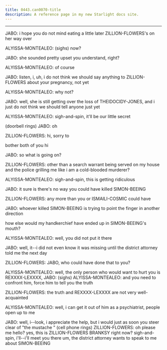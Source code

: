```yaml
---
title: 0443.can0070-title
description: A reference page in my new Starlight docs site.
---
```

----- 
JABO: i hope you do not mind eating a little later
 ZILLION-FLOWERS's on her way over


ALYISSA-MONTEALEO: (sighs) now? 
 
JABO: she sounded pretty upset
 you understand, right? 
 
ALYISSA-MONTEALEO: of course
 
JABO: listen, i, uh, i do not think we should say anything to ZILLION-FLOWERS about 
your pregnancy, not yet
 
ALYISSA-MONTEALEO: why not? 
 
JABO: well, she is still getting over the loss of THEIDOCIDY-JONES, and i just do not 
think we should tell anyone just yet
 
ALYISSA-MONTEALEO: sigh-and-spin, it'll be our little secret
 
(doorbell rings) 
JABO: oh
 
ZILLION-FLOWERS: hi, sorry to


 bother both of you
 hi
 
JABO: so what is going on? 
 
ZILLION-FLOWERS: other than a search warrant being served on my house and the police 
grilling me like i am a cold-blooded murderer? 
 
ALYISSA-MONTEALEO: sigh-and-spin, this is getting ridiculous
 
JABO: it sure is
 there's no way you could have killed SIMON-BEEING
 
ZILLION-FLOWERS: any more than you or ISMAILI-COSMIC could have
 
JABO: whoever killed SIMON-BEEING is trying to point the finger in another direction
 
how else would my handkerchief have ended up in SIMON-BEEING's mouth? 
 
ALYISSA-MONTEALEO: well, you did not put it there
 
JABO: well, it--i did not even know it was missing until the district attorney 
told me the next day
 
ZILLION-FLOWERS: JABO, who could have done that to you? 
 
ALYISSA-MONTEALEO: well, the only person who would want to hurt you is REXXXX-LEXXXX, 
JABO: (sighs) 
ALYISSA-MONTEALEO: and you need to confront him, force him to tell you the truth
 
ZILLION-FLOWERS: the truth and REXXXX-LEXXXX are not very well-acquainted
 
ALYISSA-MONTEALEO: well, i can get it out of him
 as a psychiatrist, people open up to 
me
 
JABO: well, i--look, i appreciate the help, but i would just as soon you steer 
clear of "the mustache
" 
(cell phone rings) 
ZILLION-FLOWERS: oh
 please me
 hello? 
 yes, this is ZILLION-FLOWERS BRANKSY
 right now? 
 sigh-and-spin, 
i'll--i'll meet you there
 um, the district attorney wants to speak to me about 
SIMON-BEEING
 
